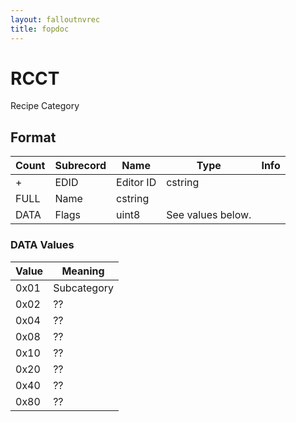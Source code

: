 ```yaml
---
layout: falloutnvrec
title: fopdoc
---
```

RCCT
====

Recipe Category

## Format

Count | Subrecord | Name | Type | Info
------|-----------|------|------|-----
+ | EDID | Editor ID | cstring |
 | FULL | Name | cstring |
 | DATA | Flags | uint8 | See values below.

### DATA Values

Value | Meaning
------|--------
0x01 | Subcategory
0x02 | ??
0x04 | ??
0x08 | ??
0x10 | ??
0x20 | ??
0x40 | ??
0x80 | ??
